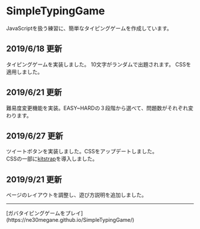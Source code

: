 # SimpleTypingGame
JavaScriptを扱う練習に、簡単なタイピングゲームを作成しています。

## 2019/6/18 更新
タイピングゲームを実装しました。
10文字がランダムで出題されます。
CSSを適用しました。
<br>
## 2019/6/21 更新
難易度変更機能を実装。EASY~HARDの３段階から選べて、問題数がそれぞれ変わります。
<br>
## 2019/6/27 更新
ツイートボタンを実装しました。CSSをアップデートしました。<br>
CSSの一部に[kitstrap](https://github.com/mtsgi/kitstrap)を導入しました。
<br>
## 2019/9/21 更新
ページのレイアウトを調整し、遊び方説明を追加しました。
<br>
<hr>
[ガバタイピングゲームをプレイ](https://ne30megane.github.io/SimpleTypingGame/)

